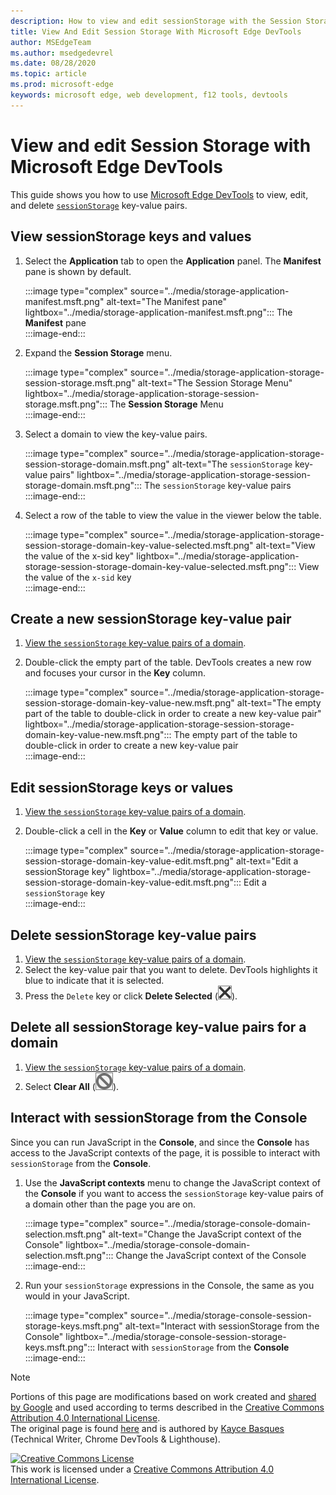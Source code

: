 ```yaml
---
description: How to view and edit sessionStorage with the Session Storage pane and the Console.
title: View And Edit Session Storage With Microsoft Edge DevTools
author: MSEdgeTeam
ms.author: msedgedevrel
ms.date: 08/28/2020
ms.topic: article
ms.prod: microsoft-edge
keywords: microsoft edge, web development, f12 tools, devtools
---
```

<!-- Copyright Kayce Basques 

   Licensed under the Apache License, Version 2.0 (the "License");
   you may not use this file except in compliance with the License.
   You may obtain a copy of the License at

       https://www.apache.org/licenses/LICENSE-2.0

   Unless required by applicable law or agreed to in writing, software
   distributed under the License is distributed on an "AS IS" BASIS,
   WITHOUT WARRANTIES OR CONDITIONS OF ANY KIND, either express or implied.
   See the License for the specific language governing permissions and
   limitations under the License.  -->





# View and edit Session Storage with Microsoft Edge DevTools   

  

This guide shows you how to use [Microsoft Edge DevTools][MicrosoftEdgeDevTools] to view, edit, and delete [`sessionStorage`][MDNSessionStorage] key-value pairs.  

## View sessionStorage keys and values   

1.  Select the **Application** tab to open the **Application** panel.  The **Manifest** pane is shown by default.  
    
    :::image type="complex" source="../media/storage-application-manifest.msft.png" alt-text="The Manifest pane" lightbox="../media/storage-application-manifest.msft.png":::
       The **Manifest** pane  
    :::image-end:::  
    
1.  Expand the **Session Storage** menu.  
    
    :::image type="complex" source="../media/storage-application-storage-session-storage.msft.png" alt-text="The Session Storage Menu" lightbox="../media/storage-application-storage-session-storage.msft.png":::
       The **Session Storage** Menu  
    :::image-end:::  
    
1.  Select a domain to view the key-value pairs.  
    
    :::image type="complex" source="../media/storage-application-storage-session-storage-domain.msft.png" alt-text="The `sessionStorage` key-value pairs" lightbox="../media/storage-application-storage-session-storage-domain.msft.png":::
       The `sessionStorage` key-value pairs  
    :::image-end:::  
    
1.  Select a row of the table to view the value in the viewer below the table.  
    
    :::image type="complex" source="../media/storage-application-storage-session-storage-domain-key-value-selected.msft.png" alt-text="View the value of the x-sid key" lightbox="../media/storage-application-storage-session-storage-domain-key-value-selected.msft.png":::
       View the value of the `x-sid` key  
    :::image-end:::  
    
## Create a new sessionStorage key-value pair   

1.  [View the `sessionStorage` key-value pairs of a domain](#view-sessionstorage-keys-and-values).  
1.  Double-click the empty part of the table.  DevTools creates a new row and focuses your cursor in the **Key** column.  
    
    :::image type="complex" source="../media/storage-application-storage-session-storage-domain-key-value-new.msft.png" alt-text="The empty part of the table to double-click in order to create a new key-value pair" lightbox="../media/storage-application-storage-session-storage-domain-key-value-new.msft.png":::
       The empty part of the table to double-click in order to create a new key-value pair  
    :::image-end:::  
    
## Edit sessionStorage keys or values   

1.  [View the `sessionStorage` key-value pairs of a domain](#view-sessionstorage-keys-and-values).  
1.  Double-click a cell in the **Key** or **Value** column to edit that key or value.  
    
    :::image type="complex" source="../media/storage-application-storage-session-storage-domain-key-value-edit.msft.png" alt-text="Edit a sessionStorage key" lightbox="../media/storage-application-storage-session-storage-domain-key-value-edit.msft.png":::
       Edit a `sessionStorage` key  
    :::image-end:::  
    
## Delete sessionStorage key-value pairs   

1.  [View the `sessionStorage` key-value pairs of a domain](#view-sessionstorage-keys-and-values).  
1.  Select the key-value pair that you want to delete.  DevTools highlights it blue to indicate that it is selected.  
1.  Press the `Delete` key or click **Delete Selected** \(![Delete Selected][ImageDeleteIcon]\).  
    
## Delete all sessionStorage key-value pairs for a domain   

1.  [View the `sessionStorage` key-value pairs of a domain](#view-sessionstorage-keys-and-values).  
1.  Select **Clear All** \(![Clear All][ImageClearIcon]\).  
    
## Interact with sessionStorage from the Console   

Since you can run JavaScript in the **Console**, and since the **Console** has access to the JavaScript contexts of the page, it is possible to interact with `sessionStorage` from the **Console**.  

1.  Use the **JavaScript contexts** menu to change the JavaScript context of the **Console** if you want to access the `sessionStorage` key-value pairs of a domain other than the page you are on.  
    
    :::image type="complex" source="../media/storage-console-domain-selection.msft.png" alt-text="Change the JavaScript context of the Console" lightbox="../media/storage-console-domain-selection.msft.png":::
       Change the JavaScript context of the Console  
    :::image-end:::  
    
1.  Run your `sessionStorage` expressions in the Console, the same as you would in your JavaScript.  
    
    :::image type="complex" source="../media/storage-console-session-storage-keys.msft.png" alt-text="Interact with sessionStorage from the Console" lightbox="../media/storage-console-session-storage-keys.msft.png":::
       Interact with `sessionStorage` from the **Console**  
    :::image-end:::  
    
<!--  
   

  
-->  

<!-- image links -->  

[ImageClearIcon]: ../media/clear-icon.msft.png  
[ImageDeleteIcon]: ../media/delete-icon.msft.png  

<!-- links -->  

[MicrosoftEdgeDevTools]: ../../devtools-guide-chromium.md "Microsoft Edge (Chromium) Developer tools | Microsoft Docs"  

[MDNSessionStorage]: https://developer.mozilla.org/docs/Web/API/Window/sessionStorage "Window.sessionStorage | MDN"  

> [!NOTE]
> Portions of this page are modifications based on work created and [shared by Google][GoogleSitePolicies] and used according to terms described in the [Creative Commons Attribution 4.0 International License][CCA4IL].  
> The original page is found [here](https://developers.google.com/web/tools/chrome-devtools/storage/sessionstorage) and is authored by [Kayce Basques][KayceBasques] \(Technical Writer, Chrome DevTools \& Lighthouse\).  

[![Creative Commons License][CCby4Image]][CCA4IL]  
This work is licensed under a [Creative Commons Attribution 4.0 International License][CCA4IL].  

[CCA4IL]: https://creativecommons.org/licenses/by/4.0  
[CCby4Image]: https://i.creativecommons.org/l/by/4.0/88x31.png  
[GoogleSitePolicies]: https://developers.google.com/terms/site-policies  
[KayceBasques]: https://developers.google.com/web/resources/contributors/kaycebasques  
